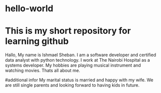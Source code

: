 # hello-world
This is my short repository for learning github
===============================================================================
Hallo,
My name is Ishmael Sheban. I am a software developer and certified data analyst with python technology.
I work at The Nairobi Hospital as a systems developer.
My hobbies are playing musical instrument and watching movies.
Thats all about me.


#additional infor
My marital status is married and happy with my wife.
We are still single parents and looking forward to having kids in future.
